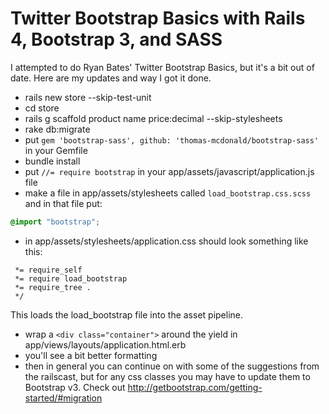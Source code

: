 # Twitter Bootstrap Basics with Rails 4, Bootstrap 3, and SASS

I attempted to do Ryan Bates' Twitter Bootstrap Basics, but it's a bit out of date.
Here are my updates and way I got it done.

- rails new store --skip-test-unit
- cd store
- rails g scaffold product name price:decimal --skip-stylesheets
- rake db:migrate
- put `gem 'bootstrap-sass', github: 'thomas-mcdonald/bootstrap-sass'` in your Gemfile
- bundle install
- put `//= require bootstrap` in your app/assets/javascript/application.js file
- make a file in app/assets/stylesheets called `load_bootstrap.css.scss` and in that file put:

```scss
@import "bootstrap";
```

- in app/assets/stylesheets/application.css should look something like this:

```
 *= require_self
 *= require load_bootstrap
 *= require_tree .
 */
```

This loads the load_bootstrap file into the asset pipeline.

- wrap a `<div class="container">` around the yield in app/views/layouts/application.html.erb
- you'll see a bit better formatting
- then in general you can continue on with some of the suggestions from the railscast, but
for any css classes you may have to update them to Bootstrap v3. Check out http://getbootstrap.com/getting-started/#migration

